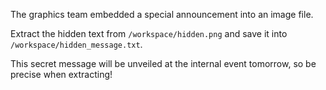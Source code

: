 The graphics team embedded a special announcement into an image file.

Extract the hidden text from `/workspace/hidden.png` and save it into `/workspace/hidden_message.txt`.

This secret message will be unveiled at the internal event tomorrow, so be precise when extracting!
